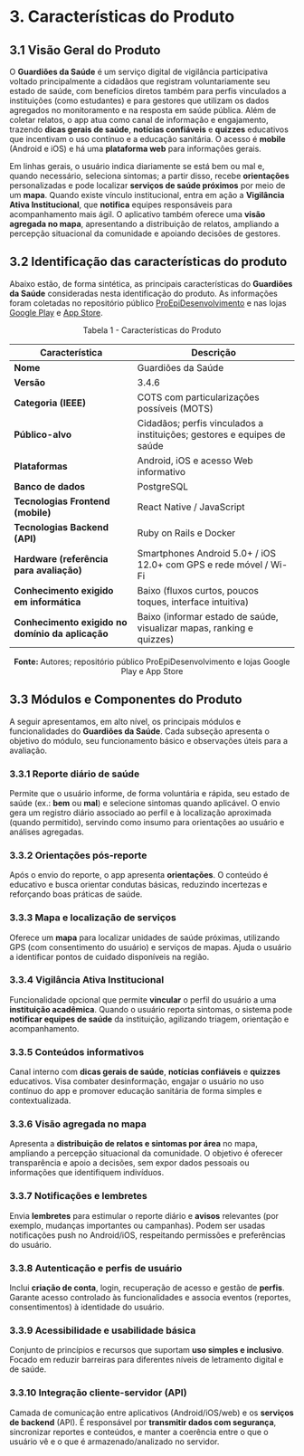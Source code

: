 # 3. Características do Produto

## 3.1 Visão Geral do Produto

O **Guardiões da Saúde** é um serviço digital de vigilância participativa voltado principalmente a cidadãos que registram voluntariamente seu estado de saúde, com benefícios diretos também para perfis vinculados a instituições (como estudantes) e para gestores que utilizam os dados agregados no monitoramento e na resposta em saúde pública. Além de coletar relatos, o app atua como canal de informação e engajamento, trazendo **dicas gerais de saúde**, **notícias confiáveis** e **quizzes** educativos que incentivam o uso contínuo e a educação sanitária. O acesso é **mobile** (Android e iOS) e há uma **plataforma web** para informações gerais.

Em linhas gerais, o usuário indica diariamente se está bem ou mal e, quando necessário, seleciona sintomas; a partir disso, recebe **orientações** personalizadas e pode localizar **serviços de saúde próximos** por meio de um **mapa**. Quando existe vínculo institucional, entra em ação a **Vigilância Ativa Institucional**, que **notifica** equipes responsáveis para acompanhamento mais ágil. O aplicativo também oferece uma **visão agregada no mapa**, apresentando a distribuição de relatos, ampliando a percepção situacional da comunidade e apoiando decisões de gestores.

## 3.2 Identificação das características do produto
Abaixo estão, de forma sintética, as principais características do **Guardiões da Saúde** consideradas nesta identificação do produto. As informações foram coletadas no repositório público [ProEpiDesenvolvimento](https://github.com/ProEpiDesenvolvimento) e nas lojas [Google Play](https://play.google.com/store) e [App Store](https://apps.apple.com/).

<p align="center"> Tabela 1 - Características do Produto </a> </p>

| Característica                                   | Descrição |
|---|---|
| **Nome**                                         | Guardiões da Saúde |
| **Versão**                                       | 3.4.6 |
| **Categoria (IEEE)**                             | COTS com particularizações possíveis (MOTS) |
| **Público-alvo**                                 | Cidadãos; perfis vinculados a instituições; gestores e equipes de saúde |
| **Plataformas**                                  | Android, iOS e acesso Web informativo |
| **Banco de dados**                               | PostgreSQL |
| **Tecnologias Frontend (mobile)**                | React Native / JavaScript |
| **Tecnologias Backend (API)**                    | Ruby on Rails e Docker |
| **Hardware (referência para avaliação)**         | Smartphones Android 5.0+ / iOS 12.0+ com GPS e rede móvel / Wi-Fi|
| **Conhecimento exigido em informática**          | Baixo (fluxos curtos, poucos toques, interface intuitiva) |
| **Conhecimento exigido no domínio da aplicação** | Baixo (informar estado de saúde, visualizar mapas, ranking e quizzes) |

<p align="center"><b>Fonte: </b>Autores; repositório público ProEpiDesenvolvimento e lojas Google Play e App Store</p>

## 3.3 Módulos e Componentes do Produto

A seguir apresentamos, em alto nível, os principais módulos e funcionalidades do **Guardiões da Saúde**. Cada subseção apresenta o objetivo do módulo, seu funcionamento básico e observações úteis para a avaliação.

### 3.3.1 Reporte diário de saúde
Permite que o usuário informe, de forma voluntária e rápida, seu estado de saúde (ex.: **bem** ou **mal**) e selecione sintomas quando aplicável. O envio gera um registro diário associado ao perfil e à localização aproximada (quando permitido), servindo como insumo para orientações ao usuário e análises agregadas.

### 3.3.2 Orientações pós-reporte
Após o envio do reporte, o app apresenta **orientações**. O conteúdo é educativo e busca orientar condutas básicas, reduzindo incertezas e reforçando boas práticas de saúde.

### 3.3.3 Mapa e localização de serviços
Oferece um **mapa** para localizar unidades de saúde próximas, utilizando GPS (com consentimento do usuário) e serviços de mapas. Ajuda o usuário a identificar pontos de cuidado disponíveis na região.

### 3.3.4 Vigilância Ativa Institucional
Funcionalidade opcional que permite **vincular** o perfil do usuário a uma **instituição acadêmica**. Quando o usuário reporta sintomas, o sistema pode **notificar equipes de saúde** da instituição, agilizando triagem, orientação e acompanhamento.

### 3.3.5 Conteúdos informativos
Canal interno com **dicas gerais de saúde**, **notícias confiáveis** e **quizzes** educativos. Visa combater desinformação, engajar o usuário no uso contínuo do app e promover educação sanitária de forma simples e contextualizada.

### 3.3.6 Visão agregada no mapa
Apresenta a **distribuição de relatos e sintomas por área** no mapa, ampliando a percepção situacional da comunidade. O objetivo é oferecer transparência e apoio a decisões, sem expor dados pessoais ou informações que identifiquem indivíduos.

### 3.3.7 Notificações e lembretes
Envia **lembretes** para estimular o reporte diário e **avisos** relevantes (por exemplo, mudanças importantes ou campanhas). Podem ser usadas notificações push no Android/iOS, respeitando permissões e preferências do usuário.


### 3.3.8 Autenticação e perfis de usuário
Inclui **criação de conta**, login, recuperação de acesso e gestão de **perfis**. Garante acesso controlado às funcionalidades e associa eventos (reportes, consentimentos) à identidade do usuário.

### 3.3.9 Acessibilidade e usabilidade básica
Conjunto de princípios e recursos que suportam **uso simples e inclusivo**. Focado em reduzir barreiras para diferentes níveis de letramento digital e de saúde.

### 3.3.10 Integração cliente-servidor (API)
Camada de comunicação entre aplicativos (Android/iOS/web) e os **serviços de backend** (API). É responsável por **transmitir dados com segurança**, sincronizar reportes e conteúdos, e manter a coerência entre o que o usuário vê e o que é armazenado/analizado no servidor.
